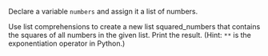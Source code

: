 Declare a variable `numbers` and assign it a list of numbers.

Use list comprehensions to create a new list squared_numbers 
that contains the squares of all numbers in the given list. 
Print the result.
(Hint: `**` is the exponentiation operator in Python.)
